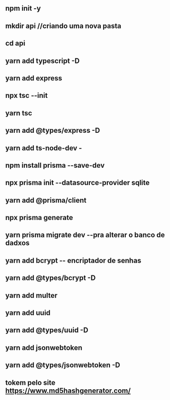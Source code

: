  ## npm init -y
## mkdir api         //criando uma nova pasta
##  cd api
## yarn add typescript -D
## yarn add express 
## npx tsc --init
## yarn tsc
## yarn add @types/express -D
## yarn add ts-node-dev -

## npm install prisma --save-dev
## npx prisma init --datasource-provider sqlite
## yarn add @prisma/client
## npx prisma generate
## yarn prisma migrate dev --pra alterar o banco de dadxos

## yarn add bcrypt -- encriptador de senhas
## yarn add @types/bcrypt -D  
## yarn add multer
## yarn add uuid
## yarn add  @types/uuid -D

## yarn add jsonwebtoken 
## yarn add @types/jsonwebtoken -D
## tokem pelo site https://www.md5hashgenerator.com/







